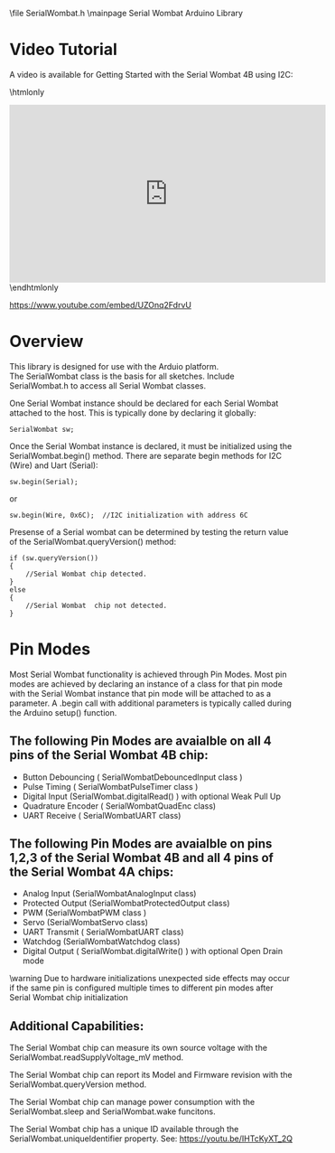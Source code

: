 \file SerialWombat.h
\mainpage Serial Wombat Arduino Library



Video Tutorial
==============
A video is available for Getting Started with the Serial Wombat 4B using I2C:

\htmlonly
<iframe width="560" height="315" src="https://www.youtube.com/embed/UZOnq2FdrvU" frameborder="0" allow="accelerometer; autoplay; clipboard-write; encrypted-media; gyroscope; picture-in-picture" allowfullscreen></iframe>
\endhtmlonly

https://www.youtube.com/embed/UZOnq2FdrvU

Overview
==============
This library is designed for use with the Arduio platform.  
The SerialWombat class is the basis for all sketches.
Include SerialWombat.h to access all Serial Wombat classes.

One Serial Wombat instance should be declared for each Serial Wombat
attached to the host.  This is typically done by declaring it globally:

    SerialWombat sw;

Once the Serial Wombat instance is declared, it must be initialized using the SerialWombat.begin()
method.  There are separate begin methods for I2C (Wire) and Uart (Serial):

	sw.begin(Serial);

or

	sw.begin(Wire, 0x6C);  //I2C initialization with address 6C

Presense of a Serial wombat can be determined by testing the return value
of the SerialWombat.queryVersion() method:

	if (sw.queryVersion())
	{
		//Serial Wombat chip detected.
	}
	else
	{
		//Serial Wombat  chip not detected.
	}

Pin Modes
==============

Most Serial Wombat functionality is achieved through Pin Modes.  Most pin modes are achieved by
declaring an instance of a class for that pin mode with the Serial Wombat instance that pin
mode will be attached to as a parameter.  A .begin call with additional parameters is typically
called during the Arduino setup() function.

The following Pin Modes are avaialble on all 4 pins of the Serial Wombat 4B chip:
---------------------------------

- Button Debouncing ( SerialWombatDebouncedInput class )
- Pulse Timing ( SerialWombatPulseTimer class )
- Digital Input (SerialWombat.digitalRead() ) with optional Weak Pull Up
- Quadrature Encoder ( SerialWombatQuadEnc class)
- UART Receive ( SerialWombatUART class)

The following Pin Modes are avaialble on pins 1,2,3 of the Serial Wombat 4B and all 4 pins of the Serial Wombat 4A chips:
---------------------------

- Analog Input (SerialWombatAnalogInput class)
- Protected Output (SerialWombatProtectedOutput class)
- PWM (SerialWombatPWM class )
- Servo (SerialWombatServo class)
- UART Transmit ( SerialWombatUART class)
- Watchdog (SerialWombatWatchdog class)
- Digital Output ( SerialWombat.digitalWrite() ) with optional Open Drain mode

\warning Due to hardware initializations unexpected side effects may occur if the same pin is configured multiple times to different pin modes after Serial Wombat chip initialization

Additional Capabilities:
-----------------------

The Serial Wombat chip can measure its own source voltage with the SerialWombat.readSupplyVoltage_mV method.

The Serial Wombat chip can report its Model and Firmware revision with the SerialWombat.queryVersion method.

The Serial Wombat chip can manage power consumption with the SerialWombat.sleep and SerialWombat.wake funcitons.

The Serial Wombat chip has a unique ID available through the SerialWombat.uniqueIdentifier property.  See:
https://youtu.be/IHTcKyXT_2Q  




